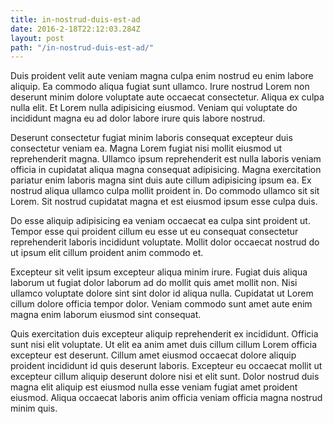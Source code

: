 ```yaml
---
title: in-nostrud-duis-est-ad
date: 2016-2-18T22:12:03.284Z
layout: post
path: "/in-nostrud-duis-est-ad/"
---
```


Duis proident velit aute veniam magna culpa enim nostrud eu enim labore aliquip. Ea commodo aliqua fugiat sunt ullamco. Irure nostrud Lorem non deserunt minim dolore voluptate aute occaecat consectetur. Aliqua ex culpa nulla elit. Et Lorem nulla adipisicing eiusmod. Veniam qui voluptate do incididunt magna eu ad dolor labore irure quis labore nostrud.

Deserunt consectetur fugiat minim laboris consequat excepteur duis consectetur veniam ea. Magna Lorem fugiat nisi mollit eiusmod ut reprehenderit magna. Ullamco ipsum reprehenderit est nulla laboris veniam officia in cupidatat aliqua magna consequat adipisicing. Magna exercitation pariatur enim laboris magna sint duis aute cillum adipisicing ipsum ea. Ex nostrud aliqua ullamco culpa mollit proident in. Do commodo ullamco sit sit Lorem. Sit nostrud cupidatat magna et est eiusmod ipsum esse culpa duis.

Do esse aliquip adipisicing ea veniam occaecat ea culpa sint proident ut. Tempor esse qui proident cillum eu esse ut eu consequat consectetur reprehenderit laboris incididunt voluptate. Mollit dolor occaecat nostrud do ut ipsum elit cillum proident anim commodo et.

Excepteur sit velit ipsum excepteur aliqua minim irure. Fugiat duis aliqua laborum ut fugiat dolor laborum ad do mollit quis amet mollit non. Nisi ullamco voluptate dolore sint sint dolor id aliqua nulla. Cupidatat ut Lorem cillum dolore officia tempor dolor. Veniam commodo sunt amet aute enim magna enim laborum eiusmod sint consequat.

Quis exercitation duis excepteur aliquip reprehenderit ex incididunt. Officia sunt nisi elit voluptate. Ut elit ea anim amet duis cillum cillum Lorem officia excepteur est deserunt. Cillum amet eiusmod occaecat dolore aliquip proident incididunt id quis deserunt laboris. Excepteur eu occaecat mollit ut excepteur cillum aliquip deserunt dolore nisi et elit sunt. Dolor nostrud duis magna elit aliquip est eiusmod nulla esse veniam fugiat amet proident eiusmod. Aliqua occaecat laboris anim officia veniam officia magna nostrud minim quis.